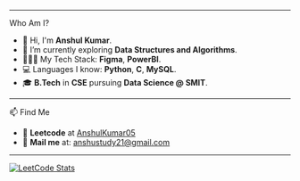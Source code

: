 
---
Who Am I?
- 👋 Hi, I'm **Anshul Kumar**.
- 🌱 I’m currently exploring **Data Structures and Algorithms**.
- 🧑🏻‍💻 My Tech Stack: **Figma**, **PowerBI**.
- 💻 Languages I know: **Python**, **C**, **MySQL**.
- 🎓 **B.Tech** in **CSE** pursuing **Data Science @ SMIT**. 

---

📫 Find Me
- 🔗 **Leetcode** at [AnshulKumar05](https://leetcode.com/u/AnshulKumar05/)
- 📧 **Mail me** at: anshustudy21@gmail.com

---

[![LeetCode Stats](https://leetcard.jacoblin.cool/AnshulKumar05?theme=light,unicorn)](https://leetcode.com/AnshulKumar05)
